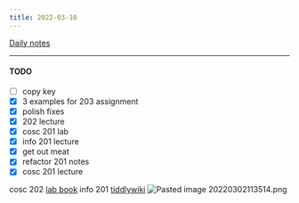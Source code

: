 ```yaml
---
title: 2022-03-10
---
```

[Daily notes](out/notes/daily-notes.md)

---

#### TODO
- [ ] copy key
- [x] 3 examples for 203 assignment
- [x] polish fixes
- [x] 202 lecture
- [x] cosc 201 lab
- [x] info 201 lecture
- [x] get out meat
- [x] refactor 201 notes
- [x] cosc 201 lecture

cosc 202 [lab book](https://cosc202.cspages.otago.ac.nz/lab-book/COSC202LabBook.pdf)
info 201 [tiddlywiki](https://isgb.otago.ac.nz/infosci/INFO201/labs_release/raw/master/output/info201_labs.html#%2FLabs%2FLab%2002%2FLab%202%3A%20Git%20and%20GitBucket:%5B%5B%2FLabs%2FLab%2002%2FLab%202%3A%20Git%20and%20GitBucket%5D%5D)
![Pasted image 20220302113514.png](None)

